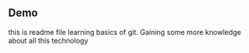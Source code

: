 ## Demo
this is readme file
learning basics of git.
Gaining some more knowledge about all this technology
